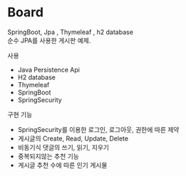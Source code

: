 # Board
SpringBoot, Jpa , Thymeleaf , h2 database<br>
순수 JPA를 사용한 게시판 예제.<br>

사용
<ul>
<li>Java Persistence Api</li>
<li>H2 database</li>
<li>Thymeleaf</li>
<li>SpringBoot</li>
<li>SpringSecurity</li>
</ul>

구현 기능
<ul>
<li>SpringSecurity를 이용한 로그인, 로그아웃, 권한에 따른 제약</li>
<li>게시글의 Create, Read, Update, Delete</li>
<li>비동기식 댓글의 쓰기, 읽기, 지우기</li>
<li>중복되지않는 추천 기능</li>
<li>게시글 추천 수에 따른 인기 게시물</li>
</ul>

